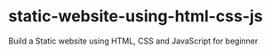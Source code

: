 # static-website-using-html-css-js
Build a Static website using HTML, CSS and JavaScript for beginner 
